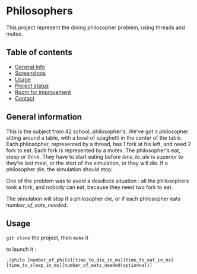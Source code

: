 # Philosophers
This project represent the dining philosopher problem, using threads and mutex.

## Table of contents
  
  *	[General Info](#general-information)
  *	[Screenshots](#screenshots)
  *	[Usage](#usage)
  *	[Project status](#project-status)
  *	[Room for improvement](#room-for-improvement)
  *	[Contact](#contact)

## General information
This is the subject from 42 school, philosopher's. We've got n philosopher sitting around a table, with a bowl of spaghetti in the center of the table. Each philosopher, represented by a thread, has 1 fork at his left, and need 2 fork to eat. Each fork is represented by a mutex. The philosopher's eat, sleep or think. They have to start eating before _time_to_die_ is superior to they're last meal, or the start of the simulation, or they will die. If a philosopher die, the simulation should stop.

One of the problem was to avoid a deadlock situation : all the philosophers took a fork, and nobody can eat, because they need two fork to eat.

The simulation will stop if a philosopher die, or if each philosopher eats _number_of_eats_needed_.
## Usage
`git clone` the project, then `make` it

to launch it :

`./philo [number_of_philo][time_to_die_in_ms][time_to_eat_in_ms][time_to_sleep_in_ms][number_of_eats_needed(optionnal)]`

